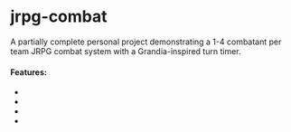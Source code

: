 # jrpg-combat
A partially complete personal project demonstrating a 1-4 combatant per team JRPG combat system with a Grandia-inspired turn timer.

#### Features:
- 
- 
- 
- 